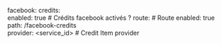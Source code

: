 facebook:
    credits:                             
      enabled:    true                     # Crédits facebook activés ?
      route:                               # Route
          enabled:  true                     
          path:     /facebook-credits        
      provider:   <service_id>             # Credit Item provider
  
    



